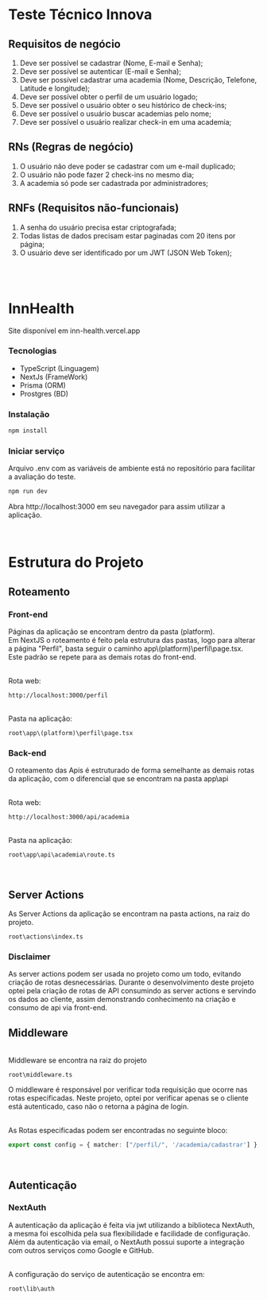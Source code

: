 # Teste Técnico Innova

## Requisitos de negócio

1. Deve ser possível se cadastrar (Nome, E-mail e Senha);
2. Deve ser possível se autenticar (E-mail e Senha);
3. Deve ser possível cadastrar uma academia (Nome, Descrição, Telefone, Latitude e longitude);
4. Deve ser possível obter o perfil de um usuário logado;
5. Deve ser possível o usuário obter o seu histórico de check-ins;
6. Deve ser possível o usuário buscar academias pelo nome;
7. Deve ser possível o usuário realizar check-in em uma academia;

## RNs (Regras de negócio)

1. O usuário não deve poder se cadastrar com um e-mail duplicado;
2. O usuário não pode fazer 2 check-ins no mesmo dia;
3. A academia só pode ser cadastrada por administradores;

## RNFs (Requisitos não-funcionais)
1.  A senha do usuário precisa estar criptografada;
2.  Todas listas de dados precisam estar paginadas com 20 itens por página;
3.  O usuário deve ser identificado por um JWT (JSON Web Token);

<br>
<br>

# InnHealth

Site disponível em inn-health.vercel.app




### Tecnologias

- TypeScript (Linguagem)
- NextJs (FrameWork)
- Prisma (ORM)
- Prostgres (BD)


### Instalação

```bash
npm install
```

### Iniciar serviço

Arquivo .env com as variáveis de ambiente está no repositório para facilitar a avaliação do teste.

```bash
npm run dev
```

Abra http://localhost:3000 em seu navegador para assim utilizar a aplicação.


<br>

# Estrutura do Projeto

## Roteamento

### Front-end

Páginas da aplicação se encontram dentro da pasta (platform).<br>
Em NextJS o roteamento é feito pela estrutura das pastas, logo para alterar a página "Perfil", basta seguir o caminho app\\(platform)\perfil\page.tsx. Este padrão se repete para as demais rotas do front-end.

<br>
Rota web:

```
http://localhost:3000/perfil
```
<br>
Pasta na aplicação:

```
root\app\(platform)\perfil\page.tsx
```

### Back-end
O roteamento das Apis é estruturado de forma semelhante as demais rotas da aplicação, com o diferencial que se encontram na pasta app\api

<br>
Rota web:

```
http://localhost:3000/api/academia
```

<br>
Pasta na aplicação:

```
root\app\api\academia\route.ts
```

<br>

## Server Actions

As Server Actions da aplicação se encontram na pasta actions, na raiz do projeto. 

```
root\actions\index.ts
```

### Disclaimer

As server actions podem ser usada no projeto como um todo, evitando criação de rotas desnecessárias. Durante o desenvolvimento deste projeto optei pela criação de rotas de API consumindo as server actions e servindo os dados ao cliente, assim demonstrando conhecimento na criação e consumo de api via front-end.

## Middleware

<br>
Middleware se encontra na raiz do projeto

```
root\middleware.ts
```

O middleware é responsável por verificar toda requisição que ocorre nas rotas especificadas.
Neste projeto, optei por verificar apenas se o cliente está autenticado, caso não o retorna a página de login. 

<br>
As Rotas especificadas podem ser encontradas no seguinte bloco:

```ts
export const config = { matcher: ["/perfil/", '/academia/cadastrar'] };
```

<br>

## Autenticação

### NextAuth    
A autenticação da aplicação é feita via jwt utilizando a biblioteca NextAuth, a mesma foi escolhida pela sua flexibilidade e facilidade de configuração. Além da autenticação via email, o NextAuth possui suporte a integração com outros serviços como Google e GitHub.

<br>
A configuração do serviço de autenticação se encontra em:

```
root\lib\auth
```

